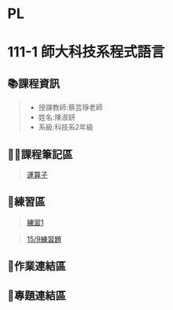 # PL
# 111-1 師大科技系程式語言
## 📚課程資訊
> * 授課教師:蔡芸琤老師
> * 姓名:陳淑鈃
> * 系級:科技系2年級
## 🙋‍♀️課程筆記區
>[運算子](https://pydoing.blogspot.com/2011/01/python-operator.html)

## 📝練習區
>[練習1](http://localhost:8888/notebooks/Desktop/PL/Python_01.ipynb)


>[15/9練習題](http://localhost:8888/notebooks/Desktop/PL/15.9exercise1.ipynb)

## 📔作業連結區
## 🤯專題連結區
